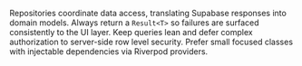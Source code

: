 Repositories coordinate data access, translating Supabase responses into domain models.
Always return a `Result<T>` so failures are surfaced consistently to the UI layer.
Keep queries lean and defer complex authorization to server-side row level security.
Prefer small focused classes with injectable dependencies via Riverpod providers.
